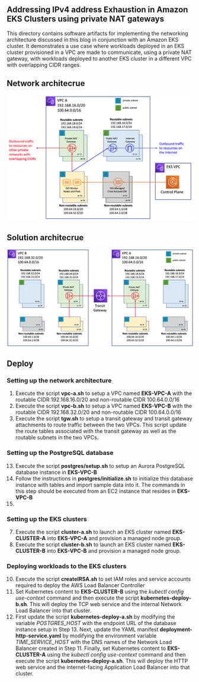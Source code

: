## Addressing IPv4 address Exhaustion in Amazon EKS Clusters using private NAT gateways

This directory contains software artifacts for implementing the networking architecture discussed in this blog in conjunction with an Amazon EKS cluster. It demonstrates a use case where workloads deployed in an EKS cluster provisioned in a VPC are made to communicate, using a private NAT gateway, with workloads deployed to another EKS cluster in a different VPC with overlapping CIDR ranges. 

## Network architecrue
<img class="wp-image-1960 size-full" src="images/network-architecture.png" alt="Network architecture"/>

## Solution architecrue
<img class="wp-image-1960 size-full" src="images/solution-architecture.png" alt="Solution architecture"/>

## Deploy

### Setting up the network architecture
1. Execute the script **vpc-a.sh** to setup a VPC named **EKS-VPC-A** with the routable CIDR 192.168.16.0/20 and non-routable CIDR 100.64.0.0/16
2. Execute the script **vpc-b.sh** to setup a VPC named **EKS-VPC-B** with the routable CIDR 192.168.32.0/20 and non-routable CIDR 100.64.0.0/16
3. Execute the script **tgw.sh** to setup a transit gateway and transit gateway attachments to route traffic between the two VPCs. This script update the route tables associated with the transit gateway as well as the routable subnets in the two VPCs.

### Setting up the PostgreSQL database 

13. Execute the script **postgres/setup.sh** to setup an Aurora PostgreSQL database instance in **EKS-VPC-B**
14. Follow the instructions in **postgres/initialize.sh** to initialize this database instance with tables and import sample data into it. The commands in this step should be executed from an EC2 instance that resides in **EKS-VPC-B**
15. 
### Setting up the EKS clusters 
7. Execute the script **cluster-a.sh** to launch an EKS cluster named **EKS-CLUSTER-A** into **EKS-VPC-A** and provision a managed node group.
8. Execute the script **cluster-b.sh** to launch an EKS cluster named **EKS-CLUSTER-B** into **EKS-VPC-B** and provision a managed node group.

### Deploying workloads to the EKS clusters 

10. Execute the script **createIRSA.sh** to set IAM roles and service accounts required to deploy the AWS Load Balancer Controller
11. Set Kubernetes content to **EKS-CLUSTER-B** using the *kubectl config use-context* command and then execute the script **kubernetes-deploy-b.sh**. This will deploy the TCP web service and the internal Network Load Balancer into that cluster.
12. First update the script **kubernetes-deploy-a.sh** by modifying the variable *POSTGRES_HOST* with the endpoint URL of the database instance setup in Step 13. Next, update the YAML manifest **deployment-http-service.yaml** by modifying the environment variable *TIME_SERVICE_HOST* with the DNS names of the Network Load Balancer created in Step 11. Finally, set Kubernetes content to **EKS-CLUSTER-A** using the *kubectl config use-context* command and then execute the script **kubernetes-deploy-a.sh**. This will deploy the HTTP web service and the internet-facing Application Load Balancer into that cluster.





